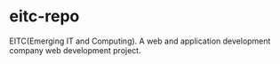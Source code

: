 # eitc-repo
EITC(Emerging  IT and Computing). A web and application development company web development project.
